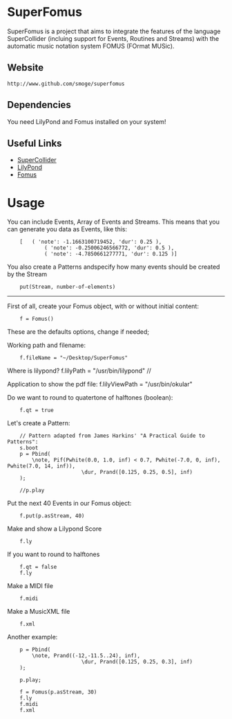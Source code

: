 SuperFomus
==========

SuperFomus is a project that aims to integrate the features of the language SuperCollider (incluing support for Events, Routines and Streams) with the automatic music notation system FOMUS (FOrmat MUSic).

Website
-------

    http://www.github.com/smoge/superfomus

Dependencies
------------

You need LilyPond and Fomus installed on your system!


Useful Links
------------

- [SuperCollider](http://supercollider.sourceforge.net/)
- [LilyPond](http://lilypond.org/)
- [Fomus](http://sourceforge.net/projects/fomus/)


Usage
=====

You can include Events, Array of Events and Streams. This means that you can generate you data as Events, like this:


		[ 	( 'note': -1.1663100719452, 'dur': 0.25 ),
				( 'note': -0.25006246566772, 'dur': 0.5 ),
				( 'note': -4.7850661277771, 'dur': 0.125 )]


You also create a Patterns andspecify how many events should be created by the Stream

		put(Stream, number-of-elements)

----------

First of all, create your Fomus object, with or without initial content:

		f = Fomus()

	
These are the defaults options, change if needed;

Working path and filename:

		f.fileName = "~/Desktop/SuperFomus" 

Where is lilypond?
		f.lilyPath = "/usr/bin/lilypond" // 

Application to show the pdf file:
		f.lilyViewPath = "/usr/bin/okular"

Do we want to round to quatertone of halftones (boolean):
		
		f.qt = true


Let's create a Pattern:

		// Pattern adapted from James Harkins' "A Practical Guide to Patterns":
		s.boot
		p = Pbind(
			\note, Pif(Pwhite(0.0, 1.0, inf) < 0.7, Pwhite(-7.0, 0, inf), Pwhite(7.0, 14, inf)),
							\dur, Prand([0.125, 0.25, 0.5], inf)
		);

		//p.play

Put the next 40 Events in our Fomus object:
		
		f.put(p.asStream, 40)

Make and show a Lilypond Score

		f.ly
		
If you want to round to halftones

		f.qt = false
		f.ly
		
Make a MIDI file

		f.midi

Make a MusicXML file

		f.xml

Another example:

		p = Pbind(
			\note, Prand((-12,-11.5..24), inf),
							\dur, Prand([0.125, 0.25, 0.3], inf)
		);

		p.play;

		f = Fomus(p.asStream, 30)
		f.ly
		f.midi
		f.xml

